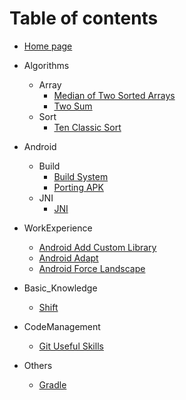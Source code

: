 # Table of contents

* [Home page](README.md)

* Algorithms
  * Array
    * [Median of Two Sorted Arrays](Algorithms/Array/median.of.two.sorted.arrays.md)
    * [Two Sum](Algorithms/Array/two.sum.md)
  * Sort
    * [Ten Classic Sort](Algorithms/Sort/ten.classic.sort.md)
* Android
  * Build
    * [Build System](Android/Build/android.build.system.md)
    * [Porting APK](Android/Build/porting.apk.to.4.4.4.md)
  * JNI
    * [JNI](Android/JNI/jni.md)
* WorkExperience
  * [Android Add Custom Library](WorkExperience/add.custom.libarary.md)
  * [Android Adapt](WorkExperience/android.adatper.md)
  * [Android Force Landscape](WorkExperience/force.landscape.md)
* Basic_Knowledge
  * [Shift](Basic_Knowledge/shift.md)
* CodeManagement
  * [Git Useful Skills](CodeManagement/git.useful.skills.md)
* Others
  * [Gradle](Others/gradle.md)